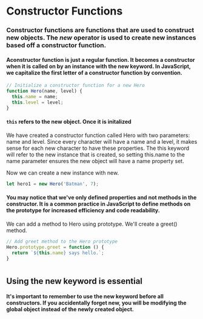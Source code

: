 # Constructor Functions

###  Constructor functions are functions that are used to construct new objects. The *new* operator is used to create new instances based off a constructor function.

#### Aconstructor function is just a regular function. It becomes a constructor when it is called on by an instance with the new keyword. In JavaScript, we capitalize the first letter of a constructor function by convention.

```javascript
// Initialize a constructor function for a new Hero
function Hero(name, level) {
  this.name = name;
  this.level = level;
}
```

#### `this` refers to the new object. Once it is initalized

We have created a constructor function called Hero with two parameters: name and level. Since every character will have a name and a level, it makes sense for each new character to have these properties. The this keyword will refer to the new instance that is created, so setting this.name to the name parameter ensures the new object will have a name property set.

Now we can create a new instance with new.
```javascript
let hero1 = new Hero('Batman', 7);
```


#### You may notice that we've only defined properties and not methods in the constructor. It is a common practice in JavaScript to define methods on the prototype for increased efficiency and code readability.

We can add a method to Hero using prototype. We'll create a greet() method.

```javascript
// Add greet method to the Hero prototype
Hero.prototype.greet = function () {
  return `${this.name} says hello.`;
}
```
#

## Using the new keyword is essential

#### It's important to remember to use the new keyword before all constructors. If you accidentally forget new, you will be modifying the global object instead of the newly created object.